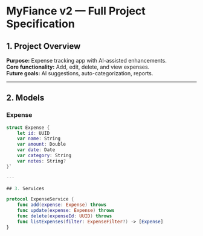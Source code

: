 # MyFiance v2 — Full Project Specification

## 1. Project Overview
**Purpose:** Expense tracking app with AI-assisted enhancements.  
**Core functionality:** Add, edit, delete, and view expenses.  
**Future goals:** AI suggestions, auto-categorization, reports.

---

## 2. Models

### Expense
```swift
struct Expense {
    let id: UUID
    var name: String
    var amount: Double
    var date: Date
    var category: String
    var notes: String?
}`

---

## 3. Services

protocol ExpenseService {
    func add(expense: Expense) throws
    func update(expense: Expense) throws
    func delete(expenseId: UUID) throws
    func listExpenses(filter: ExpenseFilter?) -> [Expense]
}
